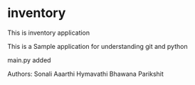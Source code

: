 # inventory
This is inventory application

This is a Sample application for understanding git and python

main.py added

Authors:
Sonali
Aaarthi
Hymavathi
Bhawana
Parikshit

